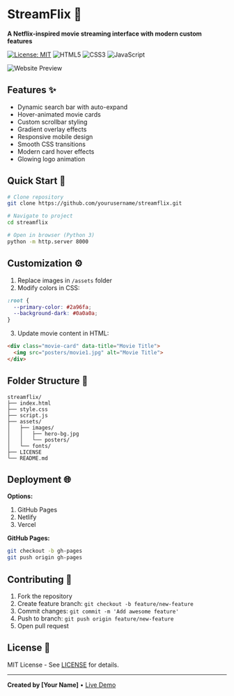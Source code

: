 # StreamFlix 🎥  
**A Netflix-inspired movie streaming interface with modern custom features**  

[![License: MIT](https://img.shields.io/badge/License-MIT-blue.svg)](https://opensource.org/licenses/MIT) 
![HTML5](https://img.shields.io/badge/HTML5-E34F26?logo=html5&logoColor=white)
![CSS3](https://img.shields.io/badge/CSS3-1572B6?logo=css3&logoColor=white)
![JavaScript](https://img.shields.io/badge/JavaScript-F7DF1E?logo=javascript&logoColor=black)

![Website Preview](https://via.placeholder.com/800x400.png?text=StreamFlix+Demo)

## Features ✨
- Dynamic search bar with auto-expand
- Hover-animated movie cards
- Custom scrollbar styling
- Gradient overlay effects
- Responsive mobile design
- Smooth CSS transitions
- Modern card hover effects
- Glowing logo animation

## Quick Start 🚀
```bash
# Clone repository
git clone https://github.com/yourusername/streamflix.git

# Navigate to project
cd streamflix

# Open in browser (Python 3)
python -m http.server 8000
```

## Customization ⚙️
1. Replace images in `/assets` folder
2. Modify colors in CSS:
```css
:root {
  --primary-color: #2a96fa;
  --background-dark: #0a0a0a;
}
```
3. Update movie content in HTML:
```html
<div class="movie-card" data-title="Movie Title">
  <img src="posters/movie1.jpg" alt="Movie Title">
</div>
```

## Folder Structure 📂
```
streamflix/
├── index.html
├── style.css
├── script.js
├── assets/
│   ├── images/
│   │   ├── hero-bg.jpg
│   │   └── posters/
│   └── fonts/
├── LICENSE
└── README.md
```

## Deployment 🌐
**Options:**
1. GitHub Pages
2. Netlify
3. Vercel

**GitHub Pages:**
```bash
git checkout -b gh-pages
git push origin gh-pages
```

## Contributing 🤝
1. Fork the repository
2. Create feature branch: `git checkout -b feature/new-feature`
3. Commit changes: `git commit -m 'Add awesome feature'`
4. Push to branch: `git push origin feature/new-feature`
5. Open pull request

## License 📜
MIT License - See [LICENSE](LICENSE) for details.

---
**Created by [Your Name]** • [Live Demo](https://yourdomain.com)
